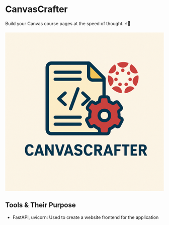 # CanvasCrafter

Build your Canvas course pages at the speed of thought. ⚡🧠

![canvas_crafter](resources/logo.png)

## Tools & Their Purpose
- FastAPI, uvicorn: Used to create a website frontend for the application